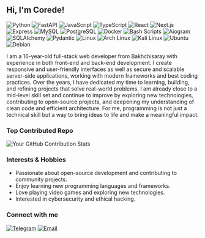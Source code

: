 ## Hi, I'm Corede!

![Python](https://img.shields.io/badge/Python-3776AB?style=for-the-badge&logo=python&logoColor=white)
![FastAPI](https://img.shields.io/badge/FastAPI-005571?style=for-the-badge&logo=fastapi&logoColor=white)
![JavaScript](https://img.shields.io/badge/JavaScript-F7DF1E?style=for-the-badge&logo=javascript&logoColor=black)
![TypeScript](https://img.shields.io/badge/TypeScript-007ACC?style=for-the-badge&logo=typescript&logoColor=white)
![React](https://img.shields.io/badge/React-61DAFB?style=for-the-badge&logo=react&logoColor=black)
![Next.js](https://img.shields.io/badge/Next.js-000000?style=for-the-badge&logo=next.js&logoColor=white)
![Express](https://img.shields.io/badge/Express-000000?style=for-the-badge&logo=express&logoColor=white)
![MySQL](https://img.shields.io/badge/MySQL-4479A1?style=for-the-badge&logo=mysql&logoColor=white)
![PostgreSQL](https://img.shields.io/badge/PostgreSQL-336791?style=for-the-badge&logo=postgresql&logoColor=white)
![Docker](https://img.shields.io/badge/Docker-2496ED?style=for-the-badge&logo=docker&logoColor=white)
![Bash Scripts](https://img.shields.io/badge/Bash-4EAA25?style=for-the-badge&logo=gnubash&logoColor=white)
![Aiogram](https://img.shields.io/badge/Aiogram-2CA5E0?style=for-the-badge&logo=telegram&logoColor=white)
![SQLAlchemy](https://img.shields.io/badge/SQLAlchemy-D71F00?style=for-the-badge&logo=python&logoColor=white)
![Pydantic](https://img.shields.io/badge/Pydantic-0576B9?style=for-the-badge&logo=python&logoColor=white)
![Linux](https://img.shields.io/badge/Linux-FCC624?style=for-the-badge&logo=linux&logoColor=black)
![Arch Linux](https://img.shields.io/badge/Arch%20Linux-1793D1?style=for-the-badge&logo=archlinux&logoColor=white)
![Kali Linux](https://img.shields.io/badge/Kali%20Linux-557C94?style=for-the-badge&logo=kali-linux&logoColor=white)
![Ubuntu](https://img.shields.io/badge/Ubuntu-E95420?style=for-the-badge&logo=ubuntu&logoColor=white)
![Debian](https://img.shields.io/badge/Debian-A81D24?style=for-the-badge&logo=debian&logoColor=white)

I am a 16-year-old full-stack web developer from Bakhchisaray with experience in both front-end and back-end development. I create responsive and user-friendly interfaces as well as secure and scalable server-side applications, working with modern frameworks and best coding practices. Over the years, I have dedicated my time to learning, building, and refining projects that solve real-world problems. I am already close to a mid-level skill set and continue to improve by exploring new technologies, contributing to open-source projects, and deepening my understanding of clean code and efficient architecture. For me, programming is not just a technical skill but a way to bring ideas to life and make a meaningful impact.

### Top Contributed Repo
![Your GitHub Contribution Stats](https://github-contributor-stats.vercel.app/api?username=TheCoree&limit=5&hide_contributor_rank=false&theme=github_dark&combine_all_yearly_contributions=true)


### Interests & Hobbies
- Passionate about open-source development and contributing to community projects.
- Enjoy learning new programming languages and frameworks.
- Love playing video games and exploring new technologies.
- Interested in cybersecurity and ethical hacking.

### Connect with me
[![Telegram](https://img.shields.io/badge/Telegram-26A5E4?style=for-the-badge&logo=telegram&logoColor=white)]([your_telegram_link](https://t.me/coredeee))
[![Email](https://img.shields.io/badge/Email-D14836?style=for-the-badge&logo=gmail&logoColor=white)](mailto:coreespace@gmail.com)
